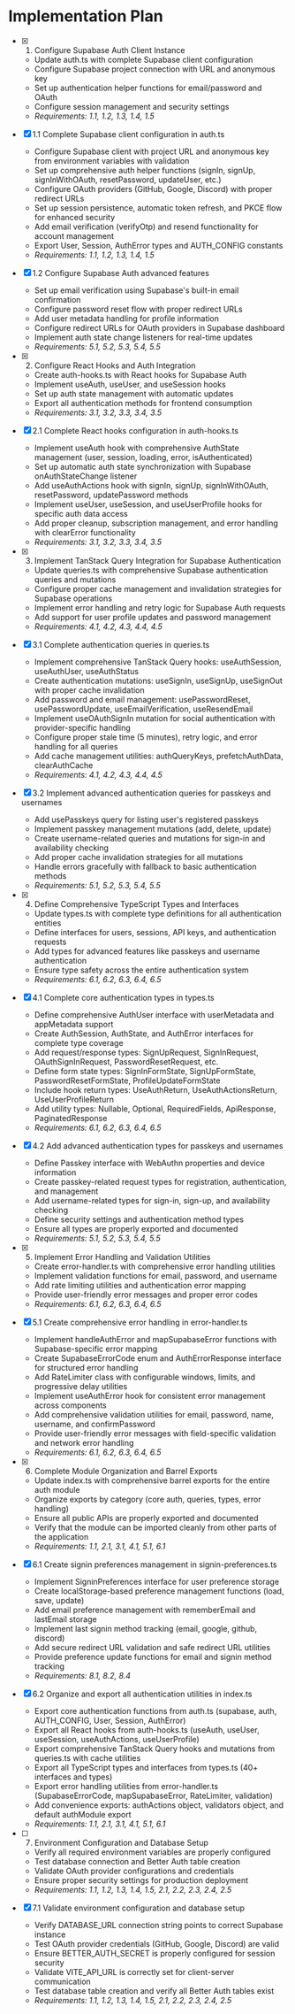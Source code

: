 # Implementation Plan

- [x] 1. Configure Supabase Auth Client Instance
  - Update auth.ts with complete Supabase client configuration
  - Configure Supabase project connection with URL and anonymous key
  - Set up authentication helper functions for email/password and OAuth
  - Configure session management and security settings
  - _Requirements: 1.1, 1.2, 1.3, 1.4, 1.5_

- [x] 1.1 Complete Supabase client configuration in auth.ts
  - Configure Supabase client with project URL and anonymous key from environment variables with validation
  - Set up comprehensive auth helper functions (signIn, signUp, signInWithOAuth, resetPassword, updateUser, etc.)
  - Configure OAuth providers (GitHub, Google, Discord) with proper redirect URLs
  - Set up session persistence, automatic token refresh, and PKCE flow for enhanced security
  - Add email verification (verifyOtp) and resend functionality for account management
  - Export User, Session, AuthError types and AUTH_CONFIG constants
  - _Requirements: 1.1, 1.2, 1.3, 1.4, 1.5_

- [x] 1.2 Configure Supabase Auth advanced features
  - Set up email verification using Supabase's built-in email confirmation
  - Configure password reset flow with proper redirect URLs
  - Add user metadata handling for profile information
  - Configure redirect URLs for OAuth providers in Supabase dashboard
  - Implement auth state change listeners for real-time updates
  - _Requirements: 5.1, 5.2, 5.3, 5.4, 5.5_

- [x] 2. Configure React Hooks and Auth Integration
  - Create auth-hooks.ts with React hooks for Supabase Auth
  - Implement useAuth, useUser, and useSession hooks
  - Set up auth state management with automatic updates
  - Export all authentication methods for frontend consumption
  - _Requirements: 3.1, 3.2, 3.3, 3.4, 3.5_

- [x] 2.1 Complete React hooks configuration in auth-hooks.ts
  - Implement useAuth hook with comprehensive AuthState management (user, session, loading, error, isAuthenticated)
  - Set up automatic auth state synchronization with Supabase onAuthStateChange listener
  - Add useAuthActions hook with signIn, signUp, signInWithOAuth, resetPassword, updatePassword methods
  - Implement useUser, useSession, and useUserProfile hooks for specific auth data access
  - Add proper cleanup, subscription management, and error handling with clearError functionality
  - _Requirements: 3.1, 3.2, 3.3, 3.4, 3.5_

- [x] 3. Implement TanStack Query Integration for Supabase Authentication
  - Update queries.ts with comprehensive Supabase authentication queries and mutations
  - Configure proper cache management and invalidation strategies for Supabase operations
  - Implement error handling and retry logic for Supabase Auth requests
  - Add support for user profile updates and password management
  - _Requirements: 4.1, 4.2, 4.3, 4.4, 4.5_

- [x] 3.1 Complete authentication queries in queries.ts
  - Implement comprehensive TanStack Query hooks: useAuthSession, useAuthUser, useAuthStatus
  - Create authentication mutations: useSignIn, useSignUp, useSignOut with proper cache invalidation
  - Add password and email management: usePasswordReset, usePasswordUpdate, useEmailVerification, useResendEmail
  - Implement useOAuthSignIn mutation for social authentication with provider-specific handling
  - Configure proper stale time (5 minutes), retry logic, and error handling for all queries
  - Add cache management utilities: authQueryKeys, prefetchAuthData, clearAuthCache
  - _Requirements: 4.1, 4.2, 4.3, 4.4, 4.5_

- [x] 3.2 Implement advanced authentication queries for passkeys and usernames
  - Add usePasskeys query for listing user's registered passkeys
  - Implement passkey management mutations (add, delete, update)
  - Create username-related queries and mutations for sign-in and availability checking
  - Add proper cache invalidation strategies for all mutations
  - Handle errors gracefully with fallback to basic authentication methods
  - _Requirements: 5.1, 5.2, 5.3, 5.4, 5.5_

- [x] 4. Define Comprehensive TypeScript Types and Interfaces
  - Update types.ts with complete type definitions for all authentication entities
  - Define interfaces for users, sessions, API keys, and authentication requests
  - Add types for advanced features like passkeys and username authentication
  - Ensure type safety across the entire authentication system
  - _Requirements: 6.1, 6.2, 6.3, 6.4, 6.5_

- [x] 4.1 Complete core authentication types in types.ts
  - Define comprehensive AuthUser interface with userMetadata and appMetadata support
  - Create AuthSession, AuthState, and AuthError interfaces for complete type coverage
  - Add request/response types: SignUpRequest, SignInRequest, OAuthSignInRequest, PasswordResetRequest, etc.
  - Define form state types: SignInFormState, SignUpFormState, PasswordResetFormState, ProfileUpdateFormState
  - Include hook return types: UseAuthReturn, UseAuthActionsReturn, UseUserProfileReturn
  - Add utility types: Nullable, Optional, RequiredFields, ApiResponse, PaginatedResponse
  - _Requirements: 6.1, 6.2, 6.3, 6.4, 6.5_

- [x] 4.2 Add advanced authentication types for passkeys and usernames
  - Define Passkey interface with WebAuthn properties and device information
  - Create passkey-related request types for registration, authentication, and management
  - Add username-related types for sign-in, sign-up, and availability checking
  - Define security settings and authentication method types
  - Ensure all types are properly exported and documented
  - _Requirements: 5.1, 5.2, 5.3, 5.4, 5.5_

- [x] 5. Implement Error Handling and Validation Utilities
  - Create error-handler.ts with comprehensive error handling utilities
  - Implement validation functions for email, password, and username
  - Add rate limiting utilities and authentication error mapping
  - Provide user-friendly error messages and proper error codes
  - _Requirements: 6.1, 6.2, 6.3, 6.4, 6.5_

- [x] 5.1 Create comprehensive error handling in error-handler.ts
  - Implement handleAuthError and mapSupabaseError functions with Supabase-specific error mapping
  - Create SupabaseErrorCode enum and AuthErrorResponse interface for structured error handling
  - Add RateLimiter class with configurable windows, limits, and progressive delay utilities
  - Implement useAuthError hook for consistent error management across components
  - Add comprehensive validation utilities for email, password, name, username, and confirmPassword
  - Provide user-friendly error messages with field-specific validation and network error handling
  - _Requirements: 6.1, 6.2, 6.3, 6.4, 6.5_

- [x] 6. Complete Module Organization and Barrel Exports
  - Update index.ts with comprehensive barrel exports for the entire auth module
  - Organize exports by category (core auth, queries, types, error handling)
  - Ensure all public APIs are properly exported and documented
  - Verify that the module can be imported cleanly from other parts of the application
  - _Requirements: 1.1, 2.1, 3.1, 4.1, 5.1, 6.1_

- [x] 6.1 Create signin preferences management in signin-preferences.ts
  - Implement SigninPreferences interface for user preference storage
  - Create localStorage-based preference management functions (load, save, update)
  - Add email preference management with rememberEmail and lastEmail storage
  - Implement last signin method tracking (email, google, github, discord)
  - Add secure redirect URL validation and safe redirect URL utilities
  - Provide preference update functions for email and signin method tracking
  - _Requirements: 8.1, 8.2, 8.4_

- [x] 6.2 Organize and export all authentication utilities in index.ts
  - Export core authentication functions from auth.ts (supabase, auth, AUTH_CONFIG, User, Session, AuthError)
  - Export all React hooks from auth-hooks.ts (useAuth, useUser, useSession, useAuthActions, useUserProfile)
  - Export comprehensive TanStack Query hooks and mutations from queries.ts with cache utilities
  - Export all TypeScript types and interfaces from types.ts (40+ interfaces and types)
  - Export error handling utilities from error-handler.ts (SupabaseErrorCode, mapSupabaseError, RateLimiter, validation)
  - Add convenience exports: authActions object, validators object, and default authModule export
  - _Requirements: 1.1, 2.1, 3.1, 4.1, 5.1, 6.1_

- [ ] 7. Environment Configuration and Database Setup
  - Verify all required environment variables are properly configured
  - Test database connection and Better Auth table creation
  - Validate OAuth provider configurations and credentials
  - Ensure proper security settings for production deployment
  - _Requirements: 1.1, 1.2, 1.3, 1.4, 1.5, 2.1, 2.2, 2.3, 2.4, 2.5_

- [x] 7.1 Validate environment configuration and database setup
  - Verify DATABASE_URL connection string points to correct Supabase instance
  - Test OAuth provider credentials (GitHub, Google, Discord) are valid
  - Ensure BETTER_AUTH_SECRET is properly configured for session security
  - Validate VITE_API_URL is correctly set for client-server communication
  - Test database table creation and verify all Better Auth tables exist
  - _Requirements: 1.1, 1.2, 1.3, 1.4, 1.5, 2.1, 2.2, 2.3, 2.4, 2.5_
